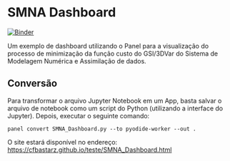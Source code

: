 # SMNA Dashboard

[![Binder](https://mybinder.org/badge_logo.svg)](https://mybinder.org/v2/gh/cfbastarz/teste/HEAD)

Um exemplo de dashboard utilizando o Panel para a visualização do processo de minimização da função custo do GSI/3DVar do Sistema de Modelagem Numérica e Assimilação de dados.

## Conversão

Para transformar o arquivo Jupyter Notebook em um App, basta salvar o arquivo de notebook como um script do Python (utilizando a interface do Jupyter). Depois, executar o seguinte comando:

```
panel convert SMNA_Dashboard.py --to pyodide-worker --out .
```

O site estará disponível no endereço: https://cfbastarz.github.io/teste/SMNA_Dashboard.html
